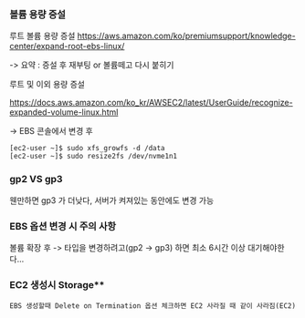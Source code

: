 ### 볼륨 용량 증설

루트 볼륨 용량 증설
https://aws.amazon.com/ko/premiumsupport/knowledge-center/expand-root-ebs-linux/

-> 요약 : 증설 후 재부팅 or 볼륨떼고 다시 붙히기

루트 및 이외 용량 증설

https://docs.aws.amazon.com/ko_kr/AWSEC2/latest/UserGuide/recognize-expanded-volume-linux.html

-> EBS 콘솔에서 변경 후 

```linux
[ec2-user ~]$ sudo xfs_growfs -d /data
[ec2-user ~]$ sudo resize2fs /dev/nvme1n1
```

### gp2 VS gp3

웬만하면 gp3 가 더낮다, 서버가 켜져있는 동안에도 변경 가능

### EBS 옵션 변경 시 주의 사항

볼륨 확장 후 -> 타입을 변경하려고(gp2 -> gp3) 하면 최소 6시간 이상 대기해야한다...

### EC2 생성시 Storage**

```
EBS 생성할때 Delete on Termination 옵션 체크하면 EC2 사라질 때 같이 사라짐(EC2)
```
